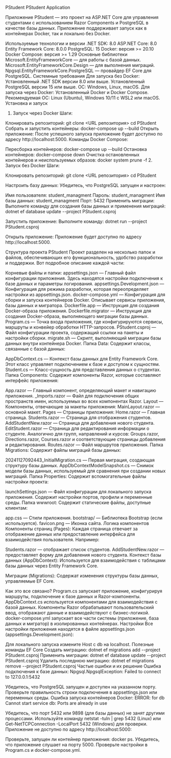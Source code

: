 PStudent
PStudent Application


Приложение PStudent — это проект на ASP.NET Core для управления студентами с использованием Razor Components и PostgreSQL в качестве базы данных. Приложение поддерживает запуск как в контейнерах Docker, так и локально без Docker.

Используемые технологии и версии
.NET SDK: 8.0
ASP.NET Core: 8.0
Entity Framework Core: 8.0.0
PostgreSQL: 15
Docker: версия >= 20.10
Docker Compose: версия >= 1.29
Основные библиотеки
Microsoft.EntityFrameworkCore — для работы с базой данных.
Microsoft.EntityFrameworkCore.Design — для выполнения миграций.
Npgsql.EntityFrameworkCore.PostgreSQL — провайдер EF Core для PostgreSQL.
Системные требования
Для запуска без Docker:
Установленный .NET SDK версии 8.0 или выше.
Установленный PostgreSQL версии 15 или выше.
ОС: Windows, Linux, macOS.
Для запуска через Docker:
Установленный Docker и Docker Compose.
Рекомендуемая ОС: Linux (Ubuntu), Windows 10/11 с WSL2 или macOS.
Установка и запуск
1. Запуск через Docker
Шаги:

Клонировать репозиторий: git clone <URL репозитория>
cd PStudent
Собрать и запустить контейнеры: docker-compose up --build
Открыть приложение: После успешного запуска приложение будет доступно по адресу http://localhost:5000.
Команды Docker Compose:

Пересборка контейнеров: docker-compose up --build
Остановка контейнеров: docker-compose down
Очистка остановленных контейнеров и неиспользуемых образов: docker system prune -f
2. Запуск без Docker
Шаги:

Клонировать репозиторий: git clone <URL репозитория>
cd PStudent

Настроить базу данных: Убедитесь, что PostgreSQL запущен и настроен:

Имя пользователя: student_managment
Пароль: student_managment
Имя базы данных: student_managment
Порт: 5432
Применить миграции: Выполните команду для создания базы данных и применения миграций: dotnet ef database update --project PStudent.csproj

Запустить приложение: Выполните команду: dotnet run --project PStudent.csproj

Открыть приложение: Приложение будет доступно по адресу http://localhost:5000.

Структура проекта PStudent
Проект разделен на несколько папок и файлов, обеспечивающих его функциональность, удобство разработки и поддержки. Вот подробное описание каждой части:

Корневые файлы и папки:
appsettings.json — Главный файл конфигурации приложения. Здесь находятся настройки подключения к базе данных и параметры логирования.
appsettings.Development.json — Конфигурация для режима разработки, которая переопределяет настройки из appsettings.json.
docker-compose.yml — Конфигурация для сборки и запуска контейнеров Docker. Описывает сервисы приложения, базы данных и мигратора.
Dockerfile.app — Инструкция для создания Docker-образа приложения.
Dockerfile.migrator — Инструкция для создания Docker-образа, выполняющего миграции базы данных.
Program.cs — Точка входа приложения, где конфигурируются сервисы, маршруты и конвейер обработки HTTP-запросов.
PStudent.csproj — Файл конфигурации проекта, содержащий ссылки на пакеты и настройки сборки.
migrate.sh — Скрипт, выполняющий миграции базы данных внутри контейнера Docker.
Папка Data:
Содержит классы, связанные с базой данных:

AppDbContext.cs — Контекст базы данных для Entity Framework Core. Этот класс управляет подключением к базе и доступом к сущностям.
Student.cs — Класс-сущность для представления данных о студентах.
Папка Components:
Содержит компоненты Razor, которые составляют интерфейс приложения:

App.razor — Главный компонент, определяющий макет и навигацию приложения.
_Imports.razor — Файл для подключения общих пространств имен, используемых во всех компонентах Razor.
Layout — Компоненты, отвечающие за макеты приложения:
MainLayout.razor — основной макет.
Pages — Страницы приложения:
Home.razor — Главная страница.
Students.razor — Страница для отображения студентов.
AddStudentNew.razor — Страница для добавления нового студента.
EditStudent.razor — Страница для редактирования информации о студенте.
Аналогично для групп, направлений и курсов: Groups.razor, Directions.razor, Courses.razor и соответствующие страницы добавления и редактирования.
Routes.razor — Файл маршрутов приложения.
Папка Migrations:
Содержит файлы миграций базы данных:

20241127092443_InitialMigration.cs — Первая миграция, создающая структуру базы данных.
AppDbContextModelSnapshot.cs — Снимок модели базы данных, используемый для сравнения при создании новых миграций.
Папка Properties:
Содержит вспомогательные файлы настройки проекта:

launchSettings.json — Файл конфигурации для локального запуска приложения. Содержит настройки портов, профили и переменные среды.
Папка wwwroot:
Содержит статические файлы, доступные клиентам:

app.css — Стили приложения.
bootstrap/ — Библиотека Bootstrap (если используется).
favicon.png — Иконка сайта.
Логика компонентов
Компоненты страниц (Pages): Каждая страница отвечает за отображение данных или предоставление интерфейса для взаимодействия пользователя. Например:

Students.razor — отображает список студентов.
AddStudentNew.razor — предоставляет форму для добавления нового студента.
Контекст базы данных (AppDbContext): Используется для взаимодействия с таблицами базы данных через Entity Framework Core.

Миграции (Migrations): Содержат изменения структуры базы данных, управляемые EF Core.

Как это все связано?
Program.cs запускает приложение, конфигурируя маршруты, подключение к базе данных и Razor-компоненты.
AppDbContext.cs используется компонентами для взаимодействия с базой данных.
Компоненты Razor обрабатывают пользовательский ввод, отображают данные и взаимодействуют с бизнес-логикой.
docker-compose.yml запускает все части системы (приложение, база данных и мигратор) в изолированных контейнерах.
Настройки
Все настройки приложения находятся в файле appsettings.json (appsettings.Development.json):

Для локального запуска измените Host с db на localhost.
Полезные команды
EF Core
Создать миграцию: dotnet ef migrations add <MigrationName> --project PStudent.csproj
Применить миграции: dotnet ef database update --project PStudent.csproj
Удалить последнюю миграцию: dotnet ef migrations remove --project PStudent.csproj
Частые ошибки и их решение
Ошибка подключения к базе данных: Npgsql.NpgsqlException: Failed to connect to 127.0.0.1:5432

Убедитесь, что PostgreSQL запущен и доступен на указанном порту.
Проверьте правильность строки подключения в appsettings.json или переменных среды.
Ошибка запуска контейнеров Docker: ERROR: for db Cannot start service db: Ports are already in use

Убедитесь, что порт 5432 или 9898 (для базы данных) не занят другими процессами.
Используйте команду netstat -tuln | grep 5432 (Linux) или Get-NetTCPConnection -LocalPort 5432 (Windows) для проверки.
Приложение не доступно по адресу http://localhost:5000:

Проверьте, запущен ли контейнер приложения: docker ps.
Убедитесь, что приложение слушает на порту 5000. Проверьте настройки в Program.cs и docker-compose.yml.
